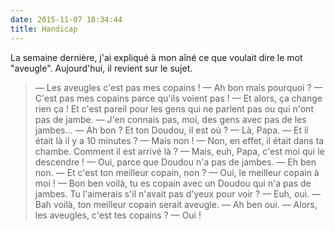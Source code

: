 ```yaml
---
date: 2015-11-07 18:34:44
title: Handicap
---
```


La semaine dernière, j'ai expliqué à mon aîné ce que voulait dire le mot "aveugle". Aujourd'hui, il revient sur le sujet.

> — Les aveugles c'est pas mes copains !
> — Ah bon mais pourquoi ?
> — C'est pas mes copains parce qu'ils voient pas !
> — Et alors, ça change rien ça ! Et c'est pareil pour les gens qui ne parlent pas ou qui n'ont pas de jambe.
> — J'en connais pas, moi, des gens avec pas de les jambes...
> — Ah bon ? Et ton Doudou, il est où ?
> — Là, Papa.
> — Et il était là il y a 10 minutes ?
> — Mais non !
> — Non, en effet, il était dans ta chambe. Comment il est arrivé là ?
> — Mais, euh, Papa, c'est moi qui le descendre !
> — Oui, parce que Doudou n'a pas de jambes.
> — Eh ben non.
> — Et c'est ton meilleur copain, non ?
> — Oui, le meilleur copain à moi !
> — Bon ben voilà, tu es copain avec un Doudou qui n'a pas de jambes. Tu l'aimerais s'il n'avait pas d'yeux pour voir ?
> — Euh, oui.
> — Bah voilà, ton meilleur copain serait aveugle.
> — Ah ben oui.
> — Alors, les aveugles, c'est tes copains ?
> — Oui !

